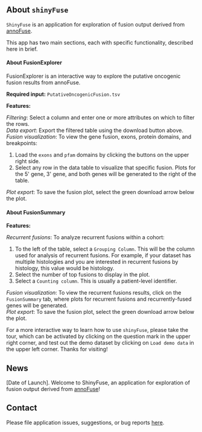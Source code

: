 ## About `shinyFuse`

`ShinyFuse` is an application for exploration of fusion output derived from [annoFuse](https://github.com/d3b-center/annoFuse).

This app has two main sections, each with specific functionality, described here in brief.

#### About FusionExplorer

FusionExplorer is an interactive way to explore the putative oncogenic fusion results from annoFuse. 

**Required input:** `PutativeOncogenicFusion.tsv`

**Features:** 

_Filtering_: Select a column and enter one or more attributes on which to filter the rows. <br>
_Data export_: Export the filtered table using the download button above.<br>
_Fusion visualization_: To view the gene fusion, exons, protein domains, and breakpoints:

 1. Load the `exons` and `pfam` domains by clicking the buttons on the upper right side. 
 1. Select any row in the data table to visualize that specific fusion. Plots for the 5' gene, 3' gene, and both genes will be generated to the right of the table.

_Plot export_: To save the fusion plot, select the green download arrow below the plot.

#### About FusionSummary

**Features:** 

_Recurrent fusions_: To analyze recurrent fusions within a cohort:

 1. To the left of the table, select a `Grouping Column`. This will be the column used for analysis of recurrent fusions. For example, if your dataset has multiple histologies and you are interested in recurrent fusions by histology, this value would be histology.
 1. Select the number of top fusions to display in the plot.
 1. Select a `Counting column`. This is usually a patient-level identifier.

_Fusion visualization_: To view the recurrent fusions results, click on the `FusionSummary` tab, where plots for recurrent fusions and recurrently-fused genes will be generated.<br>
_Plot export_: To save the fusion plot, select the green download arrow below the plot.

For a more interactive way to learn how to use `shinyFuse`, please take the tour, which can be activated by clicking on the question mark in the upper right corner, and test out the demo dataset by clicking on `Load demo data` in the upper left corner. 
Thanks for visiting!

## News

[Date of Launch]. Welcome to ShinyFuse, an application for exploration of fusion output derived from [annoFuse](https://github.com/d3b-center/annoFuse)! 

## Contact

Please file application issues, suggestions, or bug reports [here](https://github.com/d3b-center/annoFuse/issues).

